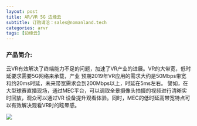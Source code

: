```yaml
---
layout: post
title: AR/VR 5G 边缘云
subtitle: 订购请洽：sales@nomanland.tech
categories: arvr
tags: [边缘云]
---
```


### 产品简介:

云VR有效解决了终端能力不足的问题，加速了VR产业的进展。VR的大带宽，低时延要求需要5G网络来承载，产业 预期2019年VR应用的需求大约是50Mbps带宽和约20ms时延，未来带宽需求会到200Mbps以上，时延在5ms左右。 譬如，在大型球赛直播现场，通过MEC平台，可以调取全景摄像头拍摄的视频进行清晰实时回放，观众可以通过VR 设备提升观看体验。同时，MEC的低时延高带宽特点可以有效解决观看VR时的眩晕感。

![](https://www.opendc.cn/assets/images/arvr.png)